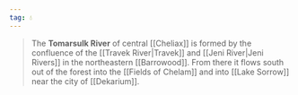 ```yaml
---
tag: 💧
---
```

> The **Tomarsulk River** of central [[Cheliax]] is formed by the confluence of the [[Travek River|Travek]] and [[Jeni River|Jeni Rivers]] in the northeastern [[Barrowood]]. From there it flows south out of the forest into the [[Fields of Chelam]] and into [[Lake Sorrow]] near the city of [[Dekarium]].








